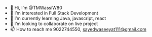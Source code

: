 - 👋 Hi, I’m @TMWassiW80
- 👀 I’m interested in Full Stack Development
- 🌱 I’m currently learning Java, javascript, react
- 💞️ I’m looking to collaborate on live project
- 📫 How to reach me 9022744550, sayedwaseeyat111@gmail.com

<!---
TMWassiW80/TMWassiW80 is a ✨ special ✨ repository because its `README.md` (this file) appears on your GitHub profile.
You can click the Preview link to take a look at your changes.
--->

